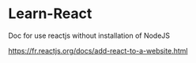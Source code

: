# Learn-React

Doc for use reactjs without installation of NodeJS

https://fr.reactjs.org/docs/add-react-to-a-website.html
